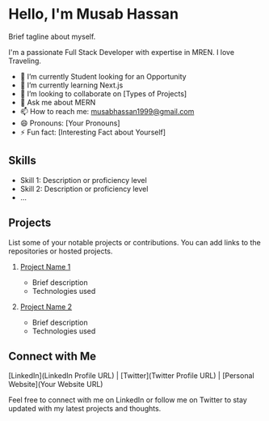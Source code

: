 # Hello, I'm Musab Hassan

Brief tagline about myself.


I'm a passionate Full Stack Developer with expertise in MREN. I love Traveling.

- 🔭 I’m currently Student looking for an Opportunity
- 🌱 I’m currently learning Next.js
- 👯 I’m looking to collaborate on [Types of Projects]
- 💬 Ask me about MERN
- 📫 How to reach me: musabhassan1999@gmail.com
- 😄 Pronouns: [Your Pronouns]
- ⚡ Fun fact: [Interesting Fact about Yourself]

## Skills

- Skill 1: Description or proficiency level
- Skill 2: Description or proficiency level
- ...

## Projects

List some of your notable projects or contributions. You can add links to the repositories or hosted projects.

1. [Project Name 1](Link)
   - Brief description
   - Technologies used

2. [Project Name 2](Link)
   - Brief description
   - Technologies used

## Connect with Me

[LinkedIn](LinkedIn Profile URL) | [Twitter](Twitter Profile URL) | [Personal Website](Your Website URL)

Feel free to connect with me on LinkedIn or follow me on Twitter to stay updated with my latest projects and thoughts.
